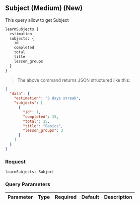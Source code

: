 ## Subject (Medium) (New)

This query allow to get Subject

```graphql
learnSubjects {
  estimation
  subjects: {
    id
    completed
    total
    title
    lesson_groups
  }
}
```

> The above command returns JSON structured like this:

```json
{
  "data": {
    "estimation": "5 days streak",
    "subjects": [
      {
        "id": 1,
        "completed": 15,
        "total": 15,
        "title": "Basics",
        "lesson_groups": 3
      }
    ]
  }
}

```

### Request

`learnSubjects: Subject`

### Query Parameters

Parameter | Type   | Required | Default | Description
--------- | ------ | -------- | ------- | -----------

